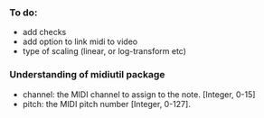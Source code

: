 ### To do:
- add checks
- add option to link midi to video
- type of scaling (linear, or log-transform etc)

### Understanding of midiutil package
- channel: the MIDI channel to assign to the note. [Integer, 0-15]
- pitch: the MIDI pitch number [Integer, 0-127].

